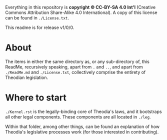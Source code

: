 Everything in this repository is **copyright © CC-BY-SA 4.0 Int'l** (Creative Commons Attribution Share-Alike 4.0 International).  A copy of this license can be found in `./License.txt`.   

This readme is for release v1/0/0.  

# About

The items in either the same directory as, or any sub-directory of, this ReadMe, recursively speaking, apart from `.` and `..`, and apart from `./ReadMe.md` and `./License.txt`, collectively comprise the entirety of Theodian legislation.  

# Where to start

`./Kernel.rst` is the legally-binding core of Theodia's laws, and it bootstraps all other legal components.  These components are all located in `./leg`.  

Within that folder, among other things, can be found an explanation of how Theodia's legislative processes work (for those interested in contributing).  

